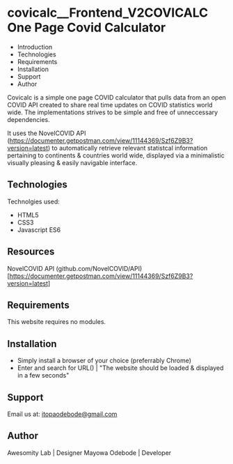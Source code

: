 # covicalc__Frontend_V2COVICALC One Page Covid Calculator

- Introduction
- Technologies
- Requirements
- Installation
- Support
- Author

Covicalc is a simple one page COVID calculator that pulls data from an open COVID API created to share real time updates on COVID statistics world wide. The implementations strives to be simple and free of unneccessary dependencies.

It uses the NovelCOVID API (https://documenter.getpostman.com/view/11144369/Szf6Z9B3?version=latest) to automatically retrieve relevant statistcal information pertaining to continents & countries world wide, displayed via a minimalistic visually pleasing & easily navigable interface.

Technologies
-------------
Technolgies used:
- HTML5
- CSS3
- Javascript ES6

Resources
----------
NovelCOVID API (github.com/NovelCOVID/API) [https://documenter.getpostman.com/view/11144369/Szf6Z9B3?version=latest]

Requirements
-------------
This website requires no modules.

Installation
-------------
- Simply install a browser of your choice (preferrably Chrome)
- Enter and search for URL() | "The website should be loaded & displayed in a few seconds"

Support
--------
Email us at: itopaodebode@gmail.com

Author
-------
Awesomity Lab | Designer
Mayowa Odebode | Developer




